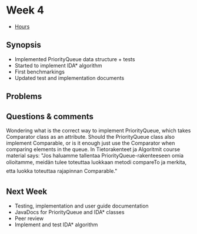 # Week 4

- [Hours](https://github.com/MiguelSombrero/fifteen-puzzle-solver/blob/master/documentation/hours.md)

## Synopsis

- Implemented PriorityQueue data structure + tests
- Started to implement IDA* algorithm
- First benchmarkings
- Updated test and implementation documents

## Problems


## Questions & comments

Wondering what is the correct way to implement PriorityQueue, which takes Comparator class as an attribute. Should the PriorityQueue class also implement Comparable, or is it enough just use the Comparator when comparing elements in the queue. In Tietorakenteet ja Algoritmit course material says: "Jos haluamme tallentaa PriorityQueue-rakenteeseen omia olioitamme, meidän tulee toteuttaa luokkaan metodi compareTo ja merkita, etta luokka toteuttaa rajapinnan Comparable."

## Next Week

- Testing, implementation and user guide documentation
- JavaDocs for PriorityQueue and IDA* classes
- Peer review
- Implement and test IDA* algorithm